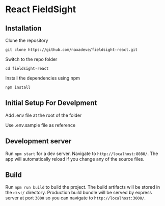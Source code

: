 # React FieldSight

## Installation

Clone the repository

    git clone https://github.com/naxadeve/fieldsight-react.git

Switch to the repo folder

    cd fieldsight-react

Install the dependencies using npm

    npm install

## Initial Setup For Develpment

Add .env file at the root of the folder

Use .env.sample file as reference

## Development server

Run `npm start` for a dev server. Navigate to `http://localhost:8080/`. The app will automatically reload if you change any of the source files.

## Build

Run `npm run build` to build the project. The build artifacts will be stored in the `dist/` directory. Production build bundle will be served by express server at port `3000` so you can navigate to `http://localhost:3000/`.
